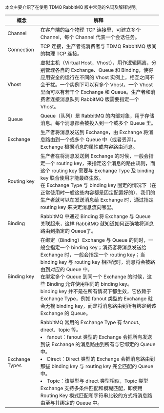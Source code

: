 本文主要介绍了在使用 TDMQ RabbitMQ 版中常见的名词及解释说明。

| 概念           | 解释                                                         |
| -------------- | ------------------------------------------------------------ |
| Channel        | 在客户端的每个物理 TCP 连接里，可建立多个 Channel，每个 Channel 代表一个会话任务。 |
| Connection     | TCP 连接，生产者或消费者与 TDMQ RabbitMQ 版间的物理 TCP 连接。 |
| Vhost          | 虚拟主机（Virtual Host，Vhost），用作逻辑隔离，分别管理各自的 Exchange、Queue 和 Binding，使得应用安全的运行在不同的 Vhost 实例上，相互之间不会干扰。一个实例下可以有多个 Vhost，一个 Vhost 里面可以有若干个 Exchange 和 Queue。生产者和消费者连接消息队列 RabbitMQ 版需要指定一个 Vhost。 |
| Queue          | Queue（队列）是 RabbitMQ 的内部对象，用于存储消息。每个消息都会被投入到一个或多个 Queue 里。 |
| Exchange       | 生产者将消息发送到 Exchange，由 Exchange 将消息路由到一个或多个 Queue 中（或者丢弃）。Exchange 根据消息的属性或内容路由消息。 |
| Routing key    | 生产者在将消息发送到 Exchange 的时候，一般会指定一个 routing key，来指定这个消息的路由规则，而这个 routing key 需要与 Exchange Type 及 binding key 联合使用才能最终生效。<br/>在 Exchange Type 与 binding key 固定的情况下（在正常使用时一般这些内容都是固定配置好的），我们的生产者就可以在发送消息给 Exchange 时，通过指定 routing key 来决定消息流向哪里。 |
| Binding        | RabbitMQ 中通过 Binding 将 Exchange 与 Queue 关联起来，这样 RabbitMQ 就知道如何正确地将消息路由到指定的 Queue了。 |
| Binding key    | 在绑定（Binding）Exchange 与 Queue 的同时，一般会指定一个 binding key；消费者将消息发送给 Exchange 时，一般会指定一个 routing key；当 binding key 与 routing key 相匹配时，消息将会被路由到对应的 Queue 中。<br/>在绑定多个 Queue 到同一个 Exchange 的时候，这些 Binding 允许使用相同的 binding key。<br/>binding key  并不是在所有情况下都生效，它依赖于 Exchange Type，例如 fanout 类型的 Exchange 就会无视 binding key，而是将消息路由到所有绑定到该 Exchange 的 Queue。 |
| Exchange Types | RabbitMQ 常用的 Exchange Type 有 fanout、direct、topic 等。<li>fanout：fanout 类型的  Exchange 会把所有发送到该 Exchange 的消息路由到所有与它绑定的 Queue 中。</li><li>Direct：Direct 类型的  Exchange 会把消息路由到那些 binding key 与 routing key 完全匹配的 Queue 中。</li><li>Topic：该类型与 direct 类型相似，Topic 类型 Exchange 支持多条件匹配和模糊匹配，即使用 Routing Key 模式匹配和字符串比较的方式将消息路由至与其绑定的 Queue 中。</li> |
